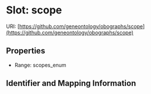 # Slot: scope

URI: [https://github.com/geneontology/obographs/scope](https://github.com/geneontology/obographs/scope)



<!-- no inheritance hierarchy -->


## Properties

 * Range: scopes_enum



## Identifier and Mapping Information





